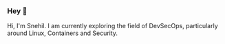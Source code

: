 ### Hey 👋

Hi, I'm Snehil. I am currently exploring the field of DevSecOps, particularly around Linux, Containers and Security.
